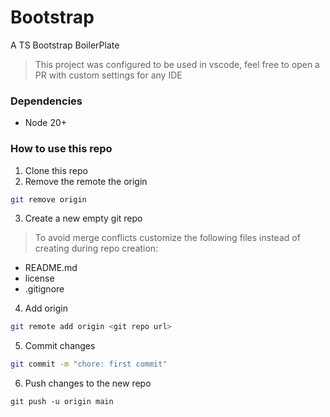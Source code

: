 # Bootstrap

A TS Bootstrap BoilerPlate

> This project was configured to be used in vscode, feel free to open a PR with custom settings for any IDE

### Dependencies

- Node 20+

### How to use this repo

1. Clone this repo
2. Remove the remote the origin

```sh
git remove origin
```

3. Create a new empty git repo

> To avoid merge conflicts customize the following files instead of creating during repo creation:

- README.md
- license
- .gitignore

4. Add origin

```sh
git remote add origin <git repo url>
```

5. Commit changes

```sh
git commit -m "chore: first commit"
```

6. Push changes to the new repo

```
git push -u origin main
```
